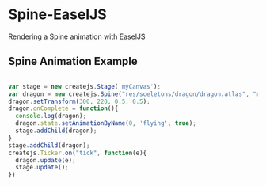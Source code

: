Spine-EaselJS
=============

Rendering a Spine animation with EaselJS

## Spine Animation Example
```javascript

var stage = new createjs.Stage('myCanvas');
var dragon = new createjs.Spine("res/sceletons/dragon/dragon.atlas", "res/sceletons/dragon/dragon.json");
dragon.setTransform(300, 220, 0.5, 0.5);
dragon.onComplete = function(){
  console.log(dragon);
  dragon.state.setAnimationByName(0, 'flying', true);
  stage.addChild(dragon);
}
stage.addChild(dragon);
createjs.Ticker.on("tick", function(e){
  dragon.update(e);
  stage.update();
})

```